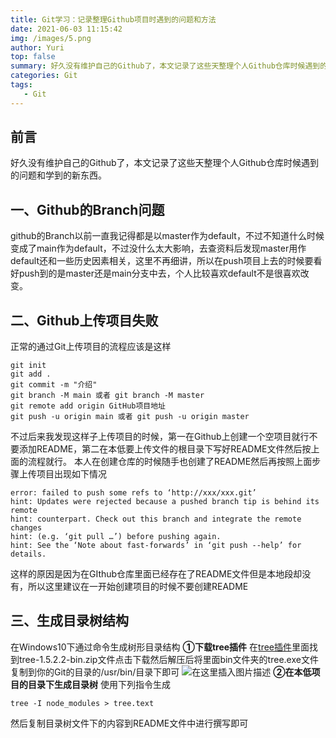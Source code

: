```yaml
---
title: Git学习：记录整理Github项目时遇到的问题和方法
date: 2021-06-03 11:15:42
img: /images/5.png
author: Yuri
top: false
summary: 好久没有维护自己的Github了，本文记录了这些天整理个人Github仓库时候遇到的问题和学到的新东西，若有错误之处还望指出。
categories: Git
tags: 
   - Git
---
```

## 前言
好久没有维护自己的Github了，本文记录了这些天整理个人Github仓库时候遇到的问题和学到的新东西。

## 一、Github的Branch问题
github的Branch以前一直我记得都是以master作为default，不过不知道什么时候变成了main作为default，不过没什么太大影响，去查资料后发现master用作default还和一些历史因素相关，这里不再细讲，所以在push项目上去的时候要看好push到的是master还是main分支中去，个人比较喜欢default不是很喜欢改变。
## 二、Github上传项目失败
正常的通过Git上传项目的流程应该是这样
```
git init
git add .
git commit -m "介绍"
git branch -M main 或者 git branch -M master
git remote add origin GitHub项目地址
git push -u origin main 或者 git push -u origin master
```
不过后来我发现这样子上传项目的时候，第一在Github上创建一个空项目就行不要添加README，第二在本低要上传文件的根目录下写好README文件然后按上面的流程就行。
本人在创建仓库的时候随手也创建了README然后再按照上面步骤上传项目出现如下情况
```
error: failed to push some refs to ‘http://xxx/xxx.git’
hint: Updates were rejected because a pushed branch tip is behind its remote
hint: counterpart. Check out this branch and integrate the remote changes
hint: (e.g. ‘git pull …’) before pushing again.
hint: See the ‘Note about fast-forwards’ in ‘git push --help’ for details.
```
这样的原因是因为在GIthub仓库里面已经存在了README文件但是本地段却没有，所以这里建议在一开始创建项目的时候不要创建README

## 三、生成目录树结构
在Windows10下通过命令生成树形目录结构
**①下载tree插件**
在[tree插件](https://sourceforge.net/projects/gnuwin32/files/tree/1.5.2.2/)里面找到tree-1.5.2.2-bin.zip文件点击下载然后解压后将里面bin文件夹的tree.exe文件复制到你的Git的目录的/usr/bin/目录下即可
![在这里插入图片描述](https://img-blog.csdnimg.cn/20210519181045537.png?x-oss-process=image/watermark,type_ZmFuZ3poZW5naGVpdGk,shadow_10,text_aHR0cHM6Ly9ibG9nLmNzZG4ubmV0L3FxXzQzNzExNjk3,size_16,color_FFFFFF,t_70)
**②在本低项目的目录下生成目录树**
使用下列指令生成
```
tree -I node_modules > tree.text
```
然后复制目录树文件下的内容到README文件中进行撰写即可

